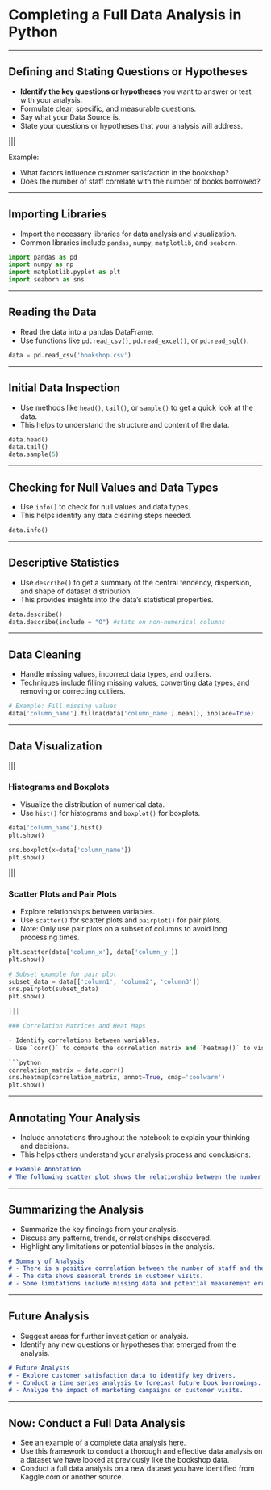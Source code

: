 # Completing a Full Data Analysis in Python

---

## Defining and Stating Questions or Hypotheses

- **Identify the key questions or hypotheses** you want to answer or test with your analysis.
- Formulate clear, specific, and measurable questions.
- Say what your Data Source is.
- State your questions or hypotheses that your analysis will address.

|||

Example:
- What factors influence customer satisfaction in the bookshop?
- Does the number of staff correlate with the number of books borrowed?

---

## Importing Libraries

- Import the necessary libraries for data analysis and visualization.
- Common libraries include `pandas`, `numpy`, `matplotlib`, and `seaborn`.

```python
import pandas as pd
import numpy as np
import matplotlib.pyplot as plt
import seaborn as sns
```

---

## Reading the Data

- Read the data into a pandas DataFrame.
- Use functions like `pd.read_csv()`, `pd.read_excel()`, or `pd.read_sql()`.

```python
data = pd.read_csv('bookshop.csv')
```

---

## Initial Data Inspection

- Use methods like `head()`, `tail()`, or `sample()` to get a quick look at the data.
- This helps to understand the structure and content of the data.

```python
data.head()
data.tail()
data.sample(5)
```

---

## Checking for Null Values and Data Types

- Use `info()` to check for null values and data types.
- This helps identify any data cleaning steps needed.

```python
data.info()   
```

---

## Descriptive Statistics

- Use `describe()` to get a summary of the central tendency, dispersion, and shape of dataset distribution.
- This provides insights into the data’s statistical properties.

```python
data.describe()
data.describe(include = "O") #stats on non-numerical columns
```

---

## Data Cleaning

- Handle missing values, incorrect data types, and outliers.
- Techniques include filling missing values, converting data types, and removing or correcting outliers.

```python
# Example: Fill missing values
data['column_name'].fillna(data['column_name'].mean(), inplace=True)
```

---

## Data Visualization

|||

### Histograms and Boxplots

- Visualize the distribution of numerical data.
- Use `hist()` for histograms and `boxplot()` for boxplots.

```python
data['column_name'].hist()
plt.show()

sns.boxplot(x=data['column_name'])
plt.show()
```

|||

### Scatter Plots and Pair Plots

- Explore relationships between variables.
- Use `scatter()` for scatter plots and `pairplot()` for pair plots.
- Note: Only use pair plots on a subset of columns to avoid long processing times.

```python
plt.scatter(data['column_x'], data['column_y'])
plt.show()

# Subset example for pair plot
subset_data = data[['column1', 'column2', 'column3']]
sns.pairplot(subset_data)
plt.show()

|||

### Correlation Matrices and Heat Maps

- Identify correlations between variables.
- Use `corr()` to compute the correlation matrix and `heatmap()` to visualize it.

```python
correlation_matrix = data.corr()
sns.heatmap(correlation_matrix, annot=True, cmap='coolwarm')
plt.show()
```

---

## Annotating Your Analysis

- Include annotations throughout the notebook to explain your thinking and decisions.
- This helps others understand your analysis process and conclusions.

```markdown
# Example Annotation
# The following scatter plot shows the relationship between the number of staff and the number of books borrowed.
```

---

## Summarizing the Analysis

- Summarize the key findings from your analysis.
- Discuss any patterns, trends, or relationships discovered.
- Highlight any limitations or potential biases in the analysis.

```markdown
# Summary of Analysis
# - There is a positive correlation between the number of staff and the number of books borrowed.
# - The data shows seasonal trends in customer visits.
# - Some limitations include missing data and potential measurement errors.
```

---

## Future Analysis

- Suggest areas for further investigation or analysis.
- Identify any new questions or hypotheses that emerged from the analysis.

```markdown
# Future Analysis
# - Explore customer satisfaction data to identify key drivers.
# - Conduct a time series analysis to forecast future book borrowings.
# - Analyze the impact of marketing campaigns on customer visits.
```

---

## Now: Conduct a Full Data Analysis

- See an example of a complete data analysis [here](https://www.kaggle.com/code/hasibalmuzdadid/ramen-ratings-analysis/notebook).
- Use this framework to conduct a thorough and effective data analysis on a dataset we have looked at previously like the bookshop data.
- Conduct a full data analysis on a new dataset you have identified from Kaggle.com or another source.